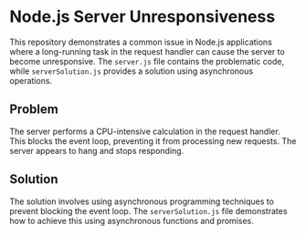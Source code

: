 # Node.js Server Unresponsiveness

This repository demonstrates a common issue in Node.js applications where a long-running task in the request handler can cause the server to become unresponsive.  The `server.js` file contains the problematic code, while `serverSolution.js` provides a solution using asynchronous operations.

## Problem

The server performs a CPU-intensive calculation in the request handler.  This blocks the event loop, preventing it from processing new requests.  The server appears to hang and stops responding.

## Solution

The solution involves using asynchronous programming techniques to prevent blocking the event loop.  The `serverSolution.js` file demonstrates how to achieve this using asynchronous functions and promises.